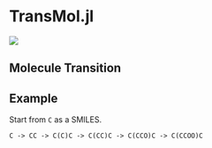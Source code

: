 # TransMol.jl


[![](https://img.shields.io/badge/docs-dev-blue.svg)](https://soyukke.github.io/TransMol/build/index.html)

## Molecule Transition

## Example

Start from `C` as a SMILES.

`C -> CC -> C(C)C -> C(CC)C -> C(CCO)C -> C(CCOO)C`
